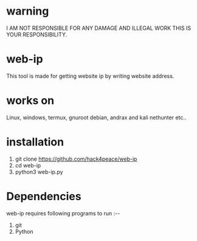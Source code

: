 # warning 
I AM NOT RESPONSIBLE FOR ANY DAMAGE AND ILLEGAL WORK THIS IS YOUR RESPONSIBILITY.
# web-ip
This tool is made for getting website ip by writing website address.
# works on
Linux, windows, termux, gnuroot debian, andrax and kali nethunter etc..
# installation 
1. git clone https://github.com/hack4peace/web-ip
2. cd web-ip
3. python3 web-ip.py
# Dependencies
web-ip requires following programs to run :--
1. git
2. Python 

